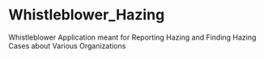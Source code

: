 # Whistleblower_Hazing
Whistleblower Application meant for Reporting Hazing and Finding Hazing Cases about Various Organizations

